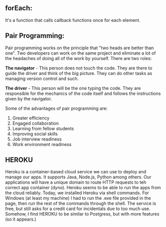 ## forEach:

It's a function that calls callback functions once for each element.

## Pair Programming:

Pair programming works on the principle that "two heads are better than one".  Two developers can work on the same project and eliminate a lot of the headaches of doing all of the work by yourself.  There are two roles:

**The navigator** - This person does not touch the code.  They are there to guide the driver and think of the big picture.  They can do other tasks as managing version control and such.

**The driver** - This person will be the one typing the code.  They are responsible for the mechanics of the code itself and follows the instructions given by the navigator.

Some of the advantages of pair programming are:

1. Greater efficiency
1. Engaged collaboration
1. Learning from fellow students
1. Improving social skills
1. Job interview readiness
1. Work environment readiness

## HEROKU

Heroku is a container-based cloud service we can use to deploy and manage our apps.  It supports Java, Node.js, Python among others.  Our applications will have a unique domain to route HTTP requests to teh correct app container (dyno).  Heroku seems to be able to run the apps from the cloud reliably.  Today, we installed Heroku via shell commands.  For Windows (at least my machine) I had to run the .exe file provided in the page, then run the rest of the commands through the shell.  The service is free, but still asks for a credit card for incidentals due to too much use.  Somehow, I find HEROKU to be similar to Postgress, but with more features (so it appears.)